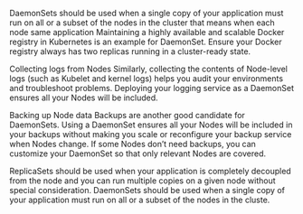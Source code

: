 DaemonSets should be used when a single copy of your application must run on all or a subset of the nodes in the cluster that means when each node same application 
Maintaining a highly available and scalable Docker registry in Kubernetes is an example for DaemonSet. Ensure your Docker registry always has two replicas running in a cluster-ready state.

Collecting logs from Nodes
Similarly, collecting the contents of Node-level logs (such as Kubelet and kernel logs) helps you audit your environments and troubleshoot problems. Deploying your logging service as a DaemonSet ensures all your Nodes will be included.

Backing up Node data 
Backups are another good candidate for DaemonSets. Using a DaemonSet ensures all your Nodes will be included in your backups without making you scale or reconfigure your backup service when Nodes change. If some Nodes don’t need backups, you can customize your DaemonSet so that only relevant Nodes are covered.

ReplicaSets should be used when your application is completely decoupled from the node and you can run multiple copies on a given node without special consideration. DaemonSets should be used when a single copy of your application must run on all or a subset of the nodes in the cluste.
